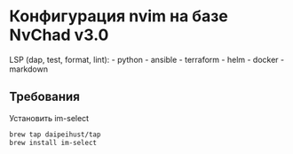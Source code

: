 # Конфигурация nvim на базе NvChad v3.0

LSP (dap, test, format, lint): - python - ansible - terraform - helm - docker - markdown

## Требования

Установить im-select

```bash
brew tap daipeihust/tap
brew install im-select
```
